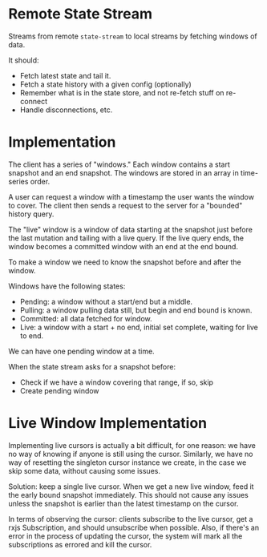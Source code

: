 Remote State Stream
===================

Streams from remote `state-stream` to local streams by fetching windows of data.

It should:

 - Fetch latest state and tail it.
 - Fetch a state history with a given config (optionally)
 - Remember what is in the state store, and not re-fetch stuff on re-connect
 - Handle disconnections, etc.

Implementation
==============

The client has a series of "windows." Each window contains a start snapshot and an end snapshot. The windows are stored in an array in time-series order.

A user can request a window with a timestamp the user wants the window to cover. The client then sends a request to the server for a "bounded" history query.

The "live" window is a window of data starting at the snapshot just before the last mutation and tailing with a live query. If the live query ends, the window becomes a committed window with an end at the end bound.

To make a window we need to know the snapshot before and after the window.

Windows have the following states:

 - Pending: a window without a start/end but a middle.
 - Pulling: a window pulling data still, but begin and end bound is known.
 - Committed: all data fetched for window.
 - Live: a window with a start + no end, initial set complete, waiting for live to end.

We can have one pending window at a time.

When the state stream asks for a snapshot before:

 - Check if we have a window covering that range, if so, skip
 - Create pending window

Live Window Implementation
==========================

Implementing live cursors is actually a bit difficult, for one reason: we have no way of knowing if anyone is still using the cursor. Similarly, we have no way of resetting the singleton cursor instance we create, in the case we skip some data, without causing some issues.

Solution: keep a single live cursor. When we get a new live window, feed it the early bound snapshot immediately. This should not cause any issues unless the snapshot is earlier than the latest timestamp on the cursor.

In terms of observing the cursor: clients subscribe to the live cursor, get a rxjs Subscription, and should unsubscribe when possible. Also, if there's an error in the process of updating the cursor, the system will mark all the subscriptions as errored and kill the cursor.
